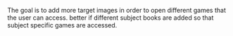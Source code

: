 The goal is to add more target images in order to open different games that the user can access.
better if different subject books are added so that subject specific games are accessed.
